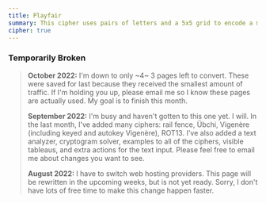 ```yaml
---
title: Playfair
summary: This cipher uses pairs of letters and a 5x5 grid to encode a message.  It is fairly strong for a pencil and paper style code.
cipher: true
---
```


### Temporarily Broken

> **October 2022:** I'm down to only ~4~ 3 pages left to convert. These were saved
> for last because they received the smallest amount of traffic. If I'm holding
> you up, please email me so I know these pages are actually used. My goal is
> to finish this month.
>
> **September 2022:** I'm busy and haven't gotten to this one yet. I will. In
> the last month, I've added many ciphers: rail fence, Übchi, Vigenère
> (including keyed and autokey Vigenère), ROT13. I've also added a text
> analyzer, cryptogram solver, examples to all of the ciphers, visible
> tableaus, and extra actions for the text input. Please feel free to email me
> about changes you want to see.
>
> **August 2022:** I have to switch web hosting providers. This page will be
> rewritten in the upcoming weeks, but is not yet ready. Sorry, I don't have
> lots of free time to make this change happen faster.
